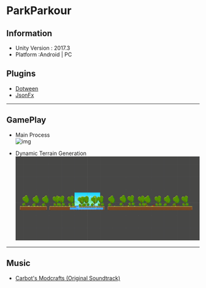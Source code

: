 # ParkParkour
## Information
* Unity Version : 2017.3
* Platform :Android | PC
## Plugins  
* [Dotween](https://github.com/Demigiant/dotween)  
* [JsonFx](https://github.com/jsonfx/jsonfx)

---
## GamePlay  
* Main Process  
![img](https://github.com/0kk470/ParkPakour/blob/master/Gif/GameProcess.gif)  

* Dynamic Terrain Generation
![img](https://github.com/0kk470/ParkPakour/blob/master/Gif/parkour.gif)  

---
## Music
* 	[Carbot's Modcrafts (Original Soundtrack)](https://play.google.com/store/music/artist/CarBot_Animations?id=Awhtgqjlghdn3x5zsrukihcxfwa&hl=en)
